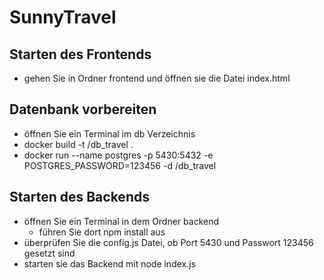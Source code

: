 # SunnyTravel
## Starten des Frontends
+ gehen Sie in Ordner frontend und öffnen sie die Datei index.html
## Datenbank vorbereiten
+ öffnen Sie ein Terminal im db Verzeichnis
+ docker build -t <dockerhubid>/db_travel .
+ docker run --name postgres -p 5430:5432 -e POSTGRES_PASSWORD=123456 -d <dockerhubname>/db_travel

## Starten des Backends
+ öffnen Sie ein Terminal in dem Ordner backend
  + führen Sie dort npm install aus
+ überprüfen Sie die config.js Datei, ob Port 5430 und Passwort 123456 gesetzt sind
+ starten sie das Backend mit node index.js
